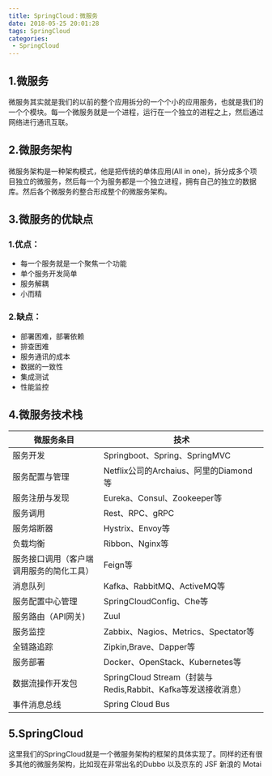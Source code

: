 ```yaml
---
title: SpringCloud：微服务
date: 2018-05-25 20:01:28
tags: SpringCloud
categories:
 - SpringCloud
---
```


## 1.微服务

微服务其实就是我们的以前的整个应用拆分的一个个小的应用服务，也就是我们的一个个模块。每一个微服务就是一个进程，运行在一个独立的进程之上，然后通过网络进行通讯互联。

## 2.微服务架构

微服务架构是一种架构模式，他是把传统的单体应用(All in one)，拆分成多个项目独立的微服务，然后每一个为服务都是一个独立进程，拥有自己的独立的数据库。然后各个微服务的整合形成整个的微服务架构。

## 3.微服务的优缺点

### 1.优点：

- 每一个服务就是一个聚焦一个功能
- 单个服务开发简单
- 服务解耦
- 小而精

### 2.缺点：

- 部署困难，部署依赖
- 排查困难
- 服务通讯的成本
- 数据的一致性
- 集成测试
- 性能监控

## 4.微服务技术栈

| 微服务条目                               | 技术                                                         |
| ---------------------------------------- | ------------------------------------------------------------ |
| 服务开发                                 | Springboot、Spring、SpringMVC                                |
| 服务配置与管理                           | Netflix公司的Archaius、阿里的Diamond等                       |
| 服务注册与发现                           | Eureka、Consul、Zookeeper等                                  |
| 服务调用                                 | Rest、RPC、gRPC                                              |
| 服务熔断器                               | Hystrix、Envoy等                                             |
| 负载均衡                                 | Ribbon、Nginx等                                              |
| 服务接口调用（客户端调用服务的简化工具） | Feign等                                                      |
| 消息队列                                 | Kafka、RabbitMQ、ActiveMQ等                                  |
| 服务配置中心管理                         | SpringCloudConfig、Che等                                     |
| 服务路由（API网关)                       | Zuul                                                         |
| 服务监控                                 | Zabbix、Nagios、Metrics、Spectator等                         |
| 全链路追踪                               | Zipkin,Brave、Dapper等                                       |
| 服务部署                                 | Docker、OpenStack、Kubernetes等                              |
| 数据流操作开发包                         | SpringCloud Stream（封装与Redis,Rabbit、Kafka等发送接收消息） |
| 事件消息总线                             | Spring Cloud Bus                                             |



## 5.SpringCloud

这里我们的SpringCloud就是一个微服务架构的框架的具体实现了。同样的还有很多其他的微服务架构，比如现在非常出名的Dubbo 以及京东的 JSF 新浪的 Motai